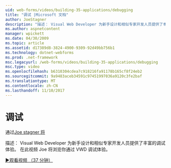 ```yaml
---
uid: web-forms/videos/building-35-applications/debugging
title: "调试 |Microsoft 文档"
author: JoeStagner
description: "描述： Visual Web Developer 为新手设计和相似专家开发人员提供了丰富的调试体验。 在本视频中 Joe 将浏览你通过 VW..."
ms.author: aspnetcontent
manager: wpickett
ms.date: 04/30/2009
ms.topic: article
ms.assetid: d17389d8-3824-4900-9309-92d49bb756b1
ms.technology: dotnet-webforms
ms.prod: .net-framework
msc.legacyurl: /web-forms/videos/building-35-applications/debugging
msc.type: video
ms.openlocfilehash: b6310304cdea7c918216fa91178b165cf8f24eb2
ms.sourcegitcommit: 9a9483aceb34591c97451997036a9120c3fe2baf
ms.translationtype: MT
ms.contentlocale: zh-CN
ms.lasthandoff: 11/10/2017
---
```

<a name="debugging"></a>调试
====================
通过[Joe stagner 将](https://github.com/JoeStagner)

描述： Visual Web Developer 为新手设计和相似专家开发人员提供了丰富的调试体验。 在此视频 Joe 将浏览你通过 VWD 调试体验。

[&#9654;观看视频 （37 分钟）](https://channel9.msdn.com/Blogs/ASP-NET-Site-Videos/debugging)
